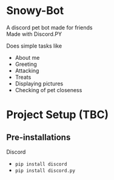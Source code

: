 # Snowy-Bot
A discord pet bot made for friends<br/>
Made with Discord.PY

Does simple tasks like 
<ul>
<li>About me</li>
<li>Greeting</li>
<li>Attacking</li>
<li>Treats</li>
<li>Displaying pictures</li>
<li>Checking of pet closeness</li>
</ul>

# Project Setup (TBC)
## Pre-installations <br/>
Discord
<ul>
<li><code>pip install discord</code></li>
<li><code>pip install discord.py</code></li>
</ul>
